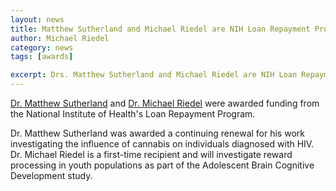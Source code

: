 ```yaml
---
layout: news
title: Matthew Sutherland and Michael Riedel are NIH Loan Repayment Program awardees
author: Michael Riedel
category: news
tags: [awards]

excerpt: Drs. Matthew Sutherland and Michael Riedel are NIH Loan Repayment Program awardees
---
```

[Dr. Matthew Sutherland](/team/sutherland-matthew) and [Dr. Michael Riedel](/team/riedel-michael) were awarded funding from the National Institute of Health's Loan Repayment Program.

Dr. Matthew Sutherland was awarded a continuing renewal for his work investigating the influence of cannabis on individuals diagnosed with HIV. Dr. Michael Riedel is a first-time recipient and will investigate reward processing in youth populations as part of the Adolescent Brain Cognitive Development study.
